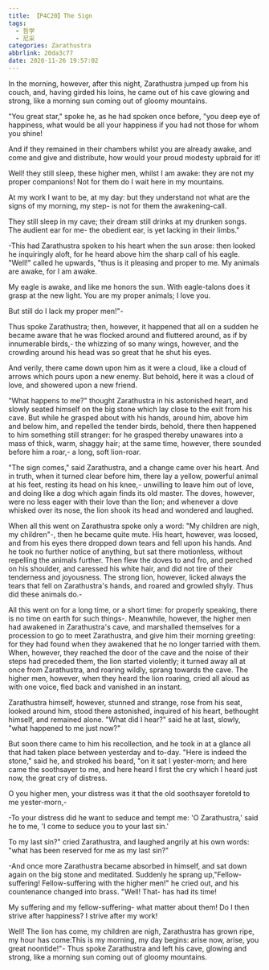 ```yaml
---
title: 【P4C20】The Sign
tags:
  - 哲学
  - 尼采
categories: Zarathustra
abbrlink: 20da3c77
date: 2020-11-26 19:57:02
---
```

In the morning, however, after this night, Zarathustra jumped up from his couch, and, having girded his loins, he came out of his cave glowing and strong, like a morning sun coming out of gloomy mountains.

"You great star," spoke he, as he had spoken once before, "you deep eye of happiness, what would be all your happiness if you had not those for whom you shine!
<!-- more -->
And if they remained in their chambers whilst you are already awake, and come and give and distribute, how would your proud modesty upbraid for it!

Well! they still sleep, these higher men, whilst I am awake: they are not my proper companions! Not for them do I wait here in my mountains.

At my work I want to be, at my day: but they understand not what are the signs of my morning, my step- is not for them the awakening-call.

They still sleep in my cave; their dream still drinks at my drunken songs. The audient ear for me- the obedient ear, is yet lacking in their limbs."

-This had Zarathustra spoken to his heart when the sun arose: then looked he inquiringly aloft, for he heard above him the sharp call of his eagle. "Well!" called he upwards, "thus is it pleasing and proper to me. My animals are awake, for I am awake.

My eagle is awake, and like me honors the sun. With eagle-talons does it grasp at the new light. You are my proper animals; I love you.

But still do I lack my proper men!"-

Thus spoke Zarathustra; then, however, it happened that all on a sudden he became aware that he was flocked around and fluttered around, as if by innumerable birds,- the whizzing of so many wings, however, and the crowding around his head was so great that he shut his eyes.

And verily, there came down upon him as it were a cloud, like a cloud of arrows which pours upon a new enemy. But behold, here it was a cloud of love, and showered upon a new friend.

"What happens to me?" thought Zarathustra in his astonished heart, and slowly seated himself on the big stone which lay close to the exit from his cave. But while he grasped about with his hands, around him, above him and below him, and repelled the tender birds, behold, there then happened to him something still stranger: for he grasped thereby unawares into a mass of thick, warm, shaggy hair; at the same time, however, there sounded before him a roar,- a long, soft lion-roar.

"The sign comes," said Zarathustra, and a change came over his heart. And in truth, when it turned clear before him, there lay a yellow, powerful animal at his feet, resting its head on his knee,- unwilling to leave him out of love, and doing like a dog which again finds its old master. The doves, however, were no less eager with their love than the lion; and whenever a dove whisked over its nose, the lion shook its head and wondered and laughed.

When all this went on Zarathustra spoke only a word: "My children are nigh, my children"-, then he became quite mute. His heart, however, was loosed, and from his eyes there dropped down tears and fell upon his hands. And he took no further notice of anything, but sat there motionless, without repelling the animals further. Then flew the doves to and fro, and perched on his shoulder, and caressed his white hair, and did not tire of their tenderness and joyousness. The strong lion, however, licked always the tears that fell on Zarathustra's hands, and roared and growled shyly. Thus did these animals do.-

All this went on for a long time, or a short time: for properly speaking, there is no time on earth for such things-. Meanwhile, however, the higher men had awakened in Zarathustra's cave, and marshalled themselves for a procession to go to meet Zarathustra, and give him their morning greeting: for they had found when they awakened that he no longer tarried with them. When, however, they reached the door of the cave and the noise of their steps had preceded them, the lion started violently; it turned away all at once from Zarathustra, and roaring wildly, sprang towards the cave. The higher men, however, when they heard the lion roaring, cried all aloud as with one voice, fled back and vanished in an instant.

Zarathustra himself, however, stunned and strange, rose from his seat, looked around him, stood there astonished, inquired of his heart, bethought himself, and remained alone. "What did I hear?" said he at last, slowly, "what happened to me just now?"

But soon there came to him his recollection, and he took in at a glance all that had taken place between yesterday and to-day. "Here is indeed the stone," said he, and stroked his beard, "on it sat I yester-morn; and here came the soothsayer to me, and here heard I first the cry which I heard just now, the great cry of distress.

O you higher men, your distress was it that the old soothsayer foretold to me yester-morn,-

-To your distress did he want to seduce and tempt me: 'O Zarathustra,' said he to me, 'I come to seduce you to your last sin.'

To my last sin?" cried Zarathustra, and laughed angrily at his own words: "what has been reserved for me as my last sin?"

-And once more Zarathustra became absorbed in himself, and sat down again on the big stone and meditated. Suddenly he sprang up,"Fellow-suffering! Fellow-suffering with the higher men!" he cried out, and his countenance changed into brass. "Well! That- has had its time!

My suffering and my fellow-suffering- what matter about them! Do I then strive after happiness? I strive after my work!

Well! The lion has come, my children are nigh, Zarathustra has grown ripe, my hour has come:This is my morning, my day begins: arise now, arise, you great noontide!"- Thus spoke Zarathustra and left his cave, glowing and strong, like a morning sun coming out of gloomy mountains.
